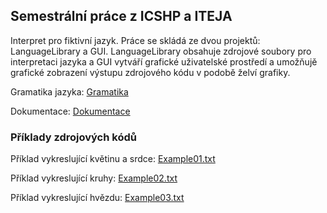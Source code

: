 ## Semestrální práce z ICSHP a ITEJA

Interpret pro fiktivní jazyk. Práce se skládá ze dvou projektů: LanguageLibrary a GUI.
LanguageLibrary obsahuje zdrojové soubory pro interpretaci jazyka a GUI vytváří grafické uživatelské prostředí
a umožňujě grafické zobrazení výstupu zdrojového kódu v podobě želví grafiky.

Gramatika jazyka:
[Gramatika](ITEJA_ICSHP_Jačková_Nikola/Grammar/ITEJA_Grammar.txt)

Dokumentace:
[Dokumentace](ITEJA_ICSHP_Jačková_Nikola/Documentation/ITEJA_ICSHP_JačkováNikola.docx)

### Příklady zdrojových kódů
Příklad vykreslující květinu a srdce:
[Example01.txt](ITEJA_ICSHP_Jačková_Nikola/Grammar/Example01.txt)

Příklad vykreslující kruhy:
[Example02.txt](ITEJA_ICSHP_Jačková_Nikola/Grammar/Example02.txt)

Příklad vykreslující hvězdu:
[Example03.txt](ITEJA_ICSHP_Jačková_Nikola/Grammar/Example03.txt)
